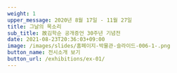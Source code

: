 ```yaml
---
weight: 1
upper_message: 2020년 8월 17일 - 11월 27일
title: 그날의 목소리
sub_title: 故김학순 공개증언 30주년 기념전
date: 2021-08-23T20:36:03+09:00
image: /images/slides/홈페이지-박물관-슬라이드-006-1-.png
button_name: 전시소개 보기
button_url: /exhibitions/ex-01/
---
```

